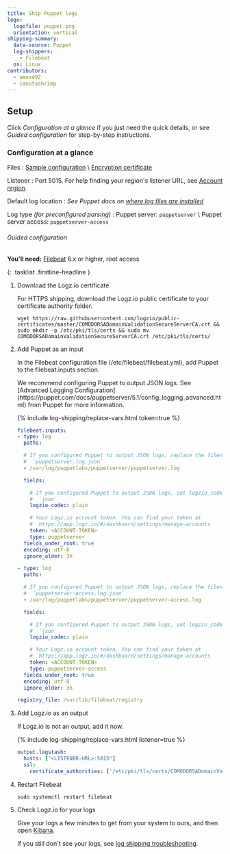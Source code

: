 ```yaml
---
title: Ship Puppet logs
logo:
  logofile: puppet.png
  orientation: vertical
shipping-summary:
  data-source: Puppet
  log-shippers:
    - Filebeat
  os: Linux
contributors:
  - amosd92
  - imnotashrimp
---
```


## Setup

Click _Configuration at a glance_ if you just need the quick details, or see _Guided configuration_ for step-by-step instructions.

<div class="accordion">

### Configuration at a glance

<div>

Files
: [Sample configuration](https://raw.githubusercontent.com/logzio/logz-docs/master/shipping-config-samples/logz-filebeat-config.yml) \\
  [Encryption certificate](https://raw.githubusercontent.com/logzio/public-certificates/master/COMODORSADomainValidationSecureServerCA.crt)

Listener
: Port 5015.
  For help finding your region's listener URL, see [Account region]({{site.baseurl}}/user-guide/accounts/account-region.html).

Default log location
: _See Puppet docs on [where log files are installed](https://puppet.com/docs/pe/2018.1/what_gets_installed_and_where.html#log-files-installed)_

Log type _\(for preconfigured parsing\)_
: Puppet server: `puppetserver` \\
  Puppet server access: `puppetserver-access`

</div>

</div>

###### Guided configuration

**You'll need:** [Filebeat](https://www.elastic.co/guide/en/beats/filebeat/current/filebeat-installation.html) 6.x or higher, root access

{: .tasklist .firstline-headline }
1. Download the Logz.io certificate

    For HTTPS shipping, download the Logz.io public certificate to your certificate authority folder.

    ```shell
    wget https://raw.githubusercontent.com/logzio/public-certificates/master/COMODORSADomainValidationSecureServerCA.crt && sudo mkdir -p /etc/pki/tls/certs && sudo mv COMODORSADomainValidationSecureServerCA.crt /etc/pki/tls/certs/
    ```

2. Add Puppet as an input

    In the Filebeat configuration file (/etc/filebeat/filebeat.yml), add Puppet to the filebeat.inputs section.

    <div class="info-box tip">
      We recommend configuring Puppet to output JSON logs.
      See [Advanced Logging Configuration](https://puppet.com/docs/puppetserver/5.1/config_logging_advanced.html) from Puppet for more information.
    </div>

    {% include log-shipping/replace-vars.html token=true %}

    ```yaml
    filebeat.inputs:
    - type: log
      paths:

      # If you configured Puppet to output JSON logs, replace the filename with
      #  `puppetserver.log.json`
      - /var/log/puppetlabs/puppetserver/puppetserver.log

      fields:

        # If you configured Puppet to output JSON logs, set logzio_codec to
        #  `json`
        logzio_codec: plain

        # Your Logz.io account token. You can find your token at
        #  https://app.logz.io/#/dashboard/settings/manage-accounts
        token: <ACCOUNT-TOKEN>
        type: puppetserver
      fields_under_root: true
      encoding: utf-8
      ignore_older: 3h

    - type: log
      paths:

      # If you configured Puppet to output JSON logs, replace the filename with
      #  `puppetserver-access.log.json`
      - /var/log/puppetlabs/puppetserver/puppetserver-access.log

      fields:

        # If you configured Puppet to output JSON logs, set logzio_codec to
        #  `json`
        logzio_codec: plain

        # Your Logz.io account token. You can find your token at
        #  https://app.logz.io/#/dashboard/settings/manage-accounts
        token: <ACCOUNT-TOKEN>
        type: puppetserver-access
      fields_under_root: true
      encoding: utf-8
      ignore_older: 3h

    registry_file: /var/lib/filebeat/registry
    ```

1. Add Logz.io as an output

    If Logz.io is not an output, add it now.

    {% include log-shipping/replace-vars.html listener=true %}

    ```yaml
    output.logstash:
      hosts: ["<LISTENER-URL>:5015"]
      ssl:
        certificate_authorities: ['/etc/pki/tls/certs/COMODORSADomainValidationSecureServerCA.crt']
    ```

1. Restart Filebeat

    ```shell
    sudo systemctl restart filebeat
    ```

2. Check Logz.io for your logs

    Give your logs a few minutes to get from your system to ours, and then open [Kibana](https://app.logz.io/#/dashboard/kibana).

    If you still don't see your logs, see [log shipping troubleshooting]({{site.baseurl}}/user-guide/log-shipping/log-shipping-troubleshooting.html).

